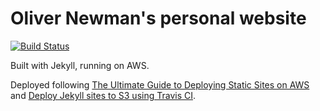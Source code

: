 # Oliver Newman's personal website

[![Build Status](https://travis-ci.org/orn688/personal_website.svg?branch=master)](https://travis-ci.org/orn688/personal_website)

Built with Jekyll, running on AWS.

Deployed following [The Ultimate Guide to Deploying Static Sites on AWS](https://stormpath.com/blog/ultimate-guide-deploying-static-site-aws)
and [Deploy Jekyll sites to S3 using Travis CI](http://cloudcannon.com/tutorial/2016/01/21/deploy-jekyll-sites-to-s3-using-travis-ci/).
